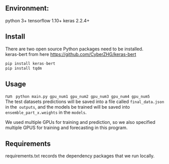 Environment:
-----
python 3+ tensorflow 1.10+ keras 2.2.4+ 

Install
-----
There are two open source Python packages need to be installed.<br>
keras-bert from here https://github.com/CyberZHG/keras-bert

```python
pip install keras-bert
pip install tqdm
```

Usage
-----
run ``` python main.py gpu_num1 gpu_num2 gpu_num3 gpu_num4 gpu_num5``` <br>
The test datasets predictions will be saved into a file called ```final_data.json ```in the``` outputs```, and the models be trained will be saved into ```ensemble_part_x.weights``` in the ```models```.

We used multiple GPUs for training and prediction, so we also specified multiple GPUS for training and forecasting in this program.  

Requirements
----
requirements.txt records the dependency packages that we run locally.

